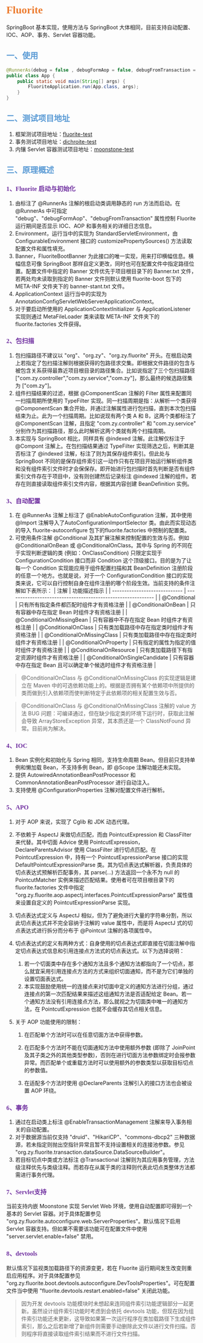 # <font face="宋体" color=#ED7D31>Fluorite</font>

SpringBoot 基本实现，使用方法与 SpringBoot 大体相同，目前支持自动配置、IOC、AOP、事务、Servlet 容器功能。

## <font face="宋体" color=#5B9BD5>一、使用</font>

```java
@RunnerAs(debug = false , debugFormAop = false, debugFromTransaction = false)
public class App {
	public static void main(String[] args) {
		FluoriteApplication.run(App.class, args);
	}
}
```
## <font face="宋体" color=#5B9BD5>二、测试项目地址</font>

1. 框架测试项目地址：[fluorite-test](https://gitee.com/azurite_y/fluorite-test)
2. 事务测试项目地址：[dichroite-test](https://gitee.com/azurite_y/dichroite-test)
3. 内镶 Servlet 容器测试项目地址：[moonstone-test](https://gitee.com/azurite_y/moonstone-test)

## <font face="宋体" color=#5B9BD5>三、原理概述</font>

### <font face="宋体" color=#7030A0>1、Fluorite 启动与初始化</font>

1. 由标注了 @RunnerAs 注解的根启动类调用静态的 run 方法而启动。在 @RunnerAs 中可指定 "debug"、"debugFormAop"、"debugFromTransaction" 属性控制 Fluorite 运行期间是否显示 IOC、AOP 和事务相关的详细日志信息。
2. Environment，运行当中的实现为 StandardServletEnvironment，由 ConfigurableEnvironment 接口的 customizePropertySources() 方法读取配置文件和属性填充。
3. Banner，FluoriteBootBanner 为此接口的唯一实现，用来打印横幅信息。横幅信息可像 SpringBoot 那样自定义更改，同时也可在配置文件中指定路径位置。配置文件中指定的 Banner 文件优先于项目根目录下的 Banner.txt 文件，若两处均未读取到指定的 Banner 文件则默认使用 fluorite-boot 包下的 META-INF 文件夹下的 banner-stant.txt 文件。
4. ApplicationContext 运行当中的实现为 AnnotationConfigServletWebServerApplicationContext。
5. 对于要启动所使用的 ApplicationContextInitializer 与 ApplicationListener 实现则通过 MetaFileLoader 类来读取 META-INF 文件夹下的 fluorite.factories 文件获得。

### <font face="宋体" color=#7030A0>2、包扫描</font>

1. 包扫描路径不建议以 "org"、"org.zy"、"org.zy.fluorite" 开头。在根启动类上若指定了包扫描注解则根据获得的包路径求交集。即根据文件路径的包含与被包含关系获得最靠近项目根目录的路径集合。比如说指定了三个包扫描路径 ["com.zy.controller","com.zy.service","com.zy"]，那么最终的候选路径集为 ["com.zy"]。
2. 组件扫描结果的过滤，根据 @ComponentScan 注解的 Filter 属性来配置同一扫描周期所使用的 TypeFilter 实现。同一扫描周期是指：从解析一个类获得 @ComponentScan 集合开始，并通过注解属性进行包扫描，直到本次包扫描结束为止。此为一个扫描周期。比如说现有两个类 A 和 B，这两个类都标注了 @ComponentScan 注解，且指定 "com.zy.controller" 和 "com.zy.service" 分别作为其扫描路径，那么此时解析这两个类就有两个扫描周期。
3. 本实现与 SpringBoot 相比，同样具有 @indexed 注解。此注解仅标注于 @Compont 注解上。在包扫描结果通过 TypeFilter 实现筛选之后，判断其是否标注了 @indexed 注解，标注了则为其保存组件索引。但此处与 SpringBoot 不同的是保存组件索引这一动作只有在项目开始运行解析组件类和没有组件索引文件时才会保保存。即开始进行包扫描时首先判断是否有组件索引文件存在于项目中，没有则创建然后记录标注 @indexed 注解的组件。若存在则直接读取组件索引文件内容，根据其内容创建 BeanDefinition 实例。

### <font face="宋体" color=#7030A0>3、自动配置</font>

1. 在 @RunnerAs 注解上标注了 @EnableAutoConfiguration 注解，其中使用 @Import 注解导入了AutoConfigurationImportSelector 类。由此而实现动态的导入 fluorite-autoconfigure 包下的fluorite.factories 中预制的配置类。
2. 可使用条件注解 @Conditional 及其扩展注解来控制配置的生效与否。例如 @ConditionalOnBean 或 @ConditionalOnClass。其中与 Spring 的不同在于实现判断逻辑的类 (例如：OnClassCondition) 只限定实现于 ConfigurationCondition 接口而非 Condition 这个顶级接口。目的是为了让每一个 Condition 实现能应用于组件配置扫描和其 BeanDefinition 注册阶段的任意一个地方。也就是说，对于一个 ConfigurationCondition 接口的实现类来说，它可以自行控制自身在组件注册的哪个阶段生效。当前支持的条件注解如下表所示：
| 注解                          | 功能描述指示                                                 |
| ----------------------------- | ------------------------------------------------------------ |
| @Conditional                  | 只有所有指定条件都匹配时组件才有资格注册                     |
| @ConditionalOnBean            | 只有容器中存在指定 Bean 时组件才有资格注册                   |
| @ConditionalOnMissingBean     | 只有容器中不存在指定 Bean 时组件才有资格注册                 |
| @ConditionalOnClass           | 只有类加载路径中存在指定类时组件才有资格注册                 |
| @ConditionalOnMissingClass    | 只有类加载路径中存在指定类时组件才有资格注册                 |
| @ConditionalOnProperty        | 只有指定的属性为指定的值时组件才有资格注册                   |
| @ConditionalOnResource        | 只有类加载路径下有指定资源时组件才有资格注册                 |
| @ConditionalOnSingleCandidate | 只有容器中存在指定 Bean 且可以确定单个候选时组件才有资格注册 |

> @ConditionalOnClass 与 @ConditionalOnMissingClass 的实现逻辑是建立在 Maven 中的可选依赖功能上的。根据是否拥有某个依赖项中所提供的类而做到引入依赖项而使判断特定于此依赖项的相关配置生效与否。
>

> @ConditionalOnClass 与 @ConditionalOnMissingClass 注解的 value 方法 BUG 问题：可编译通过，但在缺少指定类的环境下运行时，获取此注解会导致 ArrayStoreException 异常，其本质还是一个 ClassNotFound 异常。目前尚为解决。
>

### <font face="宋体" color=#7030A0>4、IOC</font>

1. Bean 实例化和初始化与 Spring 相同，支持生命周期 Bean。但目前只支持单例和懒加载 Bean，不支持多例 Bean，即 @Scope 注解功能还未实现。
2. 提供 AutowiredAnnotationBeanPostProcessor 和 CommonAnnotationBeanPostProcessor 进行自动注入。
3. 支持使用 @ConfigurationProperties 注解对配置文件进行解析。

### <font face="宋体" color=#7030A0>5、APO</font>

1. 对于 AOP 来说，实现了 Cglib 和 JDK 动态代理。

2. 不依赖于 AspectJ 来做切点匹配，而由 PointcutExpression 和 ClassFilter 来代替。其中切面 Advice 使用 PointcutExpression，DeclareParentsAdvisor 使用 ClassFilter 进行切点匹配。在 PointcutExpression 中，持有一个 PointcutExpressionParse 接口的实现 DefaultPointcutExpressionParse 类。其为切点表达式解析器，负责具体的切点表达式预解析匹配事务，其 parse(…) 方法返回一个永不为 null 的 PointcutMatcher 实例来描述匹配结果。使用者可在项目根目录下的 fluorite.factories 文件中指定 "org.zy.fluorite.aop.aspectj.interfaces.PointcutExpressionParse" 属性值来设置自定义的 PointcutExpressionParse 实现。

3. 切点表达式定义与 AspectJ 相似，但为了避免进行大量的字符串分割，所以此切点表达式并不完全容纳于注解的 value 属性中，而是将 AspectJ 式的切点表达式进行拆分而分布于 @Pointcut 注解的各项属性中。
4. 切点表达式的定义有两种方式：自身使用的切点表达式即直接在切面注解中指定切点表达式信息和引用连接点方法式的切点表达式。以下为选择说明：
   1. 若一个切面类中存在多个通知方法且多个通知方法都指向了一个切点，那么就宜采用引用连接点方法的方式来组织切面通知，而不是为它们单独的设置切面表达式。
   2. 本实现鼓励使用统一的连接点来对切面中定义的通知方法进行分组，通过连接点的第一次匹配结果来描述这组通知方法是否适配给定 Bean。若一个通知方法没有引用连接点方法，那么就视之为切面类中唯一的通知方法，在 PointcutExpression 也就不会缓存其切点相关信息。

5. 关于 AOP 功能使用的限制：

   1. 在匹配单个方法时可以在任意切面方法中获得参数。

   2. 在匹配多个方法时不能在切面通知方法中使用额外参数 (即除了 JoinPoint 及其子类之外的其他类型参数)，否则在进行切面方法参数绑定时会报参数异常。而匹配单个或重载方法时可以使用额外的参数类型以获取目标切点的参数值。

   3. 在适配多个方法时使用 @DeclareParents 注解引入的接口方法也会被设置 AOP 环绕。

### <font face="宋体" color=#7030A0>6、事务</font>

1. 通过在启动类上标注 @EnableTransactionManagement 注解来导入事务相关的自动配置。
2. 对于数据源当前仅支持 "druid"、"HikariCP"、"commons-dbcp2" 三种数据源，若未指定则抛出空指针异常且暂不支持设置相关的连接池参数。参见 "org.zy.fluorite.transaction.dataSource.DataSourceBuilder"。
3. 若目标切点中类或方法标注 @Transactional 注解则为其应用事务管理，方法级注释优先与类级注释。而若存在从属于类的注释则代表此切点类整体方法都需进行事务代理。

### <font face="宋体" color=#7030A0>7、Servlet支持</font>

当前支持内嵌 Moonstone 实现 Servlet Web 环境，使用自动配置即可得到一个基本的 Servlet 容器。对于具体配置参见 "org.zy.fluorite.autoconfigure.web.ServerProperties"。默认情况下启用 Servlet 容器支持。但如果不需要该功能可在配置文件中使用 "server.servlet.enable=false" 禁用。

### <font face="宋体" color=#7030A0>8、devtools</font>

默认情况下监视类加载路径下的资源变更，若在 Fluorite 运行期间发生改变则重启应用程序。对于具体配置参见 "org.zy.fluorite.boot.devtools.autoconfigure.DevToolsProperties"。可在配置文件当中使用 "fluorite.devtools.restart.enabled=false" 关闭此功能。

> 因为开发 devtools 功能模块时未想起来连同组件索引功能逻辑部分一起更新。虽然设计组件索引功能时考虑到会依托 devtools 功能，但现在因为组件索引功能还未更新，这导致如果第一次运行程序在类加载路径下生成组件索引，那么之后若新增了新组件则需要手动删除此文件以进行文件扫描。否则程序将直接读取组件索引结果而不进行文件扫描。
